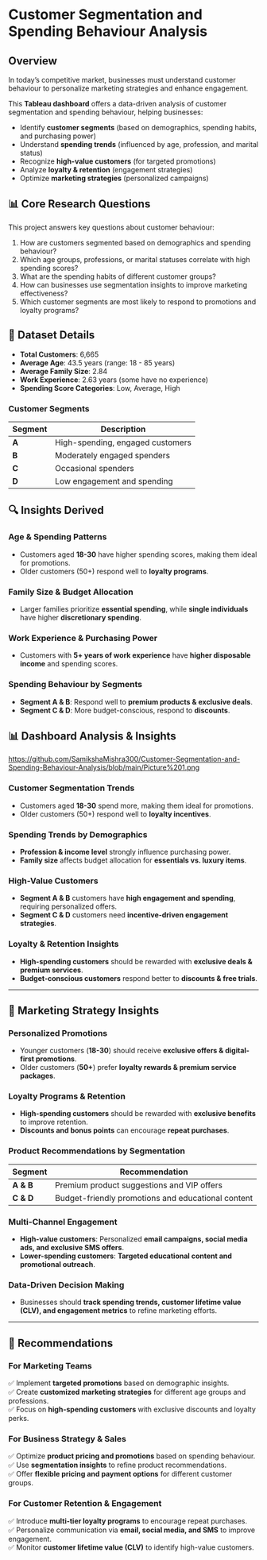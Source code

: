 # Customer Segmentation and Spending Behaviour Analysis

## Overview
In today’s competitive market, businesses must understand customer behaviour to personalize marketing strategies and enhance engagement. 

This **Tableau dashboard** offers a data-driven analysis of customer segmentation and spending behaviour, helping businesses:

- Identify **customer segments** (based on demographics, spending habits, and purchasing power)
- Understand **spending trends** (influenced by age, profession, and marital status)
- Recognize **high-value customers** (for targeted promotions)
- Analyze **loyalty & retention** (engagement strategies)
- Optimize **marketing strategies** (personalized campaigns)

## 📊 Core Research Questions
This project answers key questions about customer behaviour:

1. How are customers segmented based on demographics and spending behaviour?
2. Which age groups, professions, or marital statuses correlate with high spending scores?
3. What are the spending habits of different customer groups?
4. How can businesses use segmentation insights to improve marketing effectiveness?
5. Which customer segments are most likely to respond to promotions and loyalty programs?

## 📂 Dataset Details
- **Total Customers**: 6,665
- **Average Age**: 43.5 years (range: 18 - 85 years)
- **Average Family Size**: 2.84
- **Work Experience**: 2.63 years (some have no experience)
- **Spending Score Categories**: Low, Average, High

### **Customer Segments**
| Segment  | Description |
|----------|------------|
| **A**    | High-spending, engaged customers |
| **B**    | Moderately engaged spenders |
| **C**    | Occasional spenders |
| **D**    | Low engagement and spending |

## 🔍 Insights Derived
### **Age & Spending Patterns**
- Customers aged **18-30** have higher spending scores, making them ideal for promotions.
- Older customers (50+) respond well to **loyalty programs**.

### **Family Size & Budget Allocation**
- Larger families prioritize **essential spending**, while **single individuals** have higher **discretionary spending**.

### **Work Experience & Purchasing Power**
- Customers with **5+ years of work experience** have **higher disposable income** and spending scores.

### **Spending Behaviour by Segments**
- **Segment A & B**: Respond well to **premium products & exclusive deals**.
- **Segment C & D**: More budget-conscious, respond to **discounts**.

## 📊 Dashboard Analysis & Insights
https://github.com/SamikshaMishra300/Customer-Segmentation-and-Spending-Behaviour-Analysis/blob/main/Picture%201.png
### **Customer Segmentation Trends**
- Customers aged **18-30** spend more, making them ideal for promotions.
- Older customers (50+) respond well to **loyalty incentives**.

### **Spending Trends by Demographics**
- **Profession & income level** strongly influence purchasing power.
- **Family size** affects budget allocation for **essentials vs. luxury items**.

### **High-Value Customers**
- **Segment A & B** customers have **high engagement and spending**, requiring personalized offers.
- **Segment C & D** customers need **incentive-driven engagement strategies**.

### **Loyalty & Retention Insights**
- **High-spending customers** should be rewarded with **exclusive deals & premium services**.
- **Budget-conscious customers** respond better to **discounts & free trials**.

---

## 📢 **Marketing Strategy Insights**

### **Personalized Promotions**
- Younger customers (**18-30**) should receive **exclusive offers & digital-first promotions**.
- Older customers (**50+**) prefer **loyalty rewards & premium service packages**.

### **Loyalty Programs & Retention**
- **High-spending customers** should be rewarded with **exclusive benefits** to improve retention.
- **Discounts and bonus points** can encourage **repeat purchases**.

### **Product Recommendations by Segmentation**
| Segment  | Recommendation |
|----------|---------------|
| **A & B** | Premium product suggestions and VIP offers |
| **C & D** | Budget-friendly promotions and educational content |

### **Multi-Channel Engagement**
- **High-value customers**: Personalized **email campaigns, social media ads, and exclusive SMS offers**.
- **Lower-spending customers**: **Targeted educational content and promotional outreach**.

### **Data-Driven Decision Making**
- Businesses should **track spending trends, customer lifetime value (CLV), and engagement metrics** to refine marketing efforts.

---

## 📌 **Recommendations**

### **For Marketing Teams**
✅ Implement **targeted promotions** based on demographic insights.  
✅ Create **customized marketing strategies** for different age groups and professions.  
✅ Focus on **high-spending customers** with exclusive discounts and loyalty perks.  

### **For Business Strategy & Sales**
✅ Optimize **product pricing and promotions** based on spending behaviour.  
✅ Use **segmentation insights** to refine product recommendations.  
✅ Offer **flexible pricing and payment options** for different customer groups.  

### **For Customer Retention & Engagement**
✅ Introduce **multi-tier loyalty programs** to encourage repeat purchases.  
✅ Personalize communication via **email, social media, and SMS** to improve engagement.  
✅ Monitor **customer lifetime value (CLV)** to identify high-value customers.  
